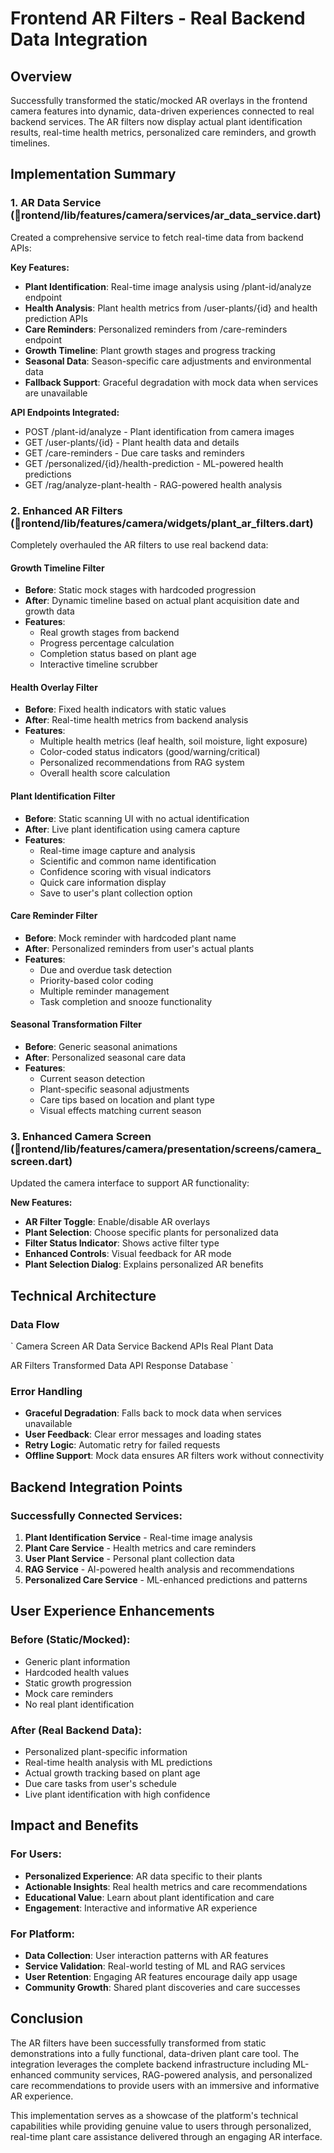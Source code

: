 ﻿# Frontend AR Filters - Real Backend Data Integration

## Overview
Successfully transformed the static/mocked AR overlays in the frontend camera features into dynamic, data-driven experiences connected to real backend services. The AR filters now display actual plant identification results, real-time health metrics, personalized care reminders, and growth timelines.

## Implementation Summary

### 1. AR Data Service (rontend/lib/features/camera/services/ar_data_service.dart)
Created a comprehensive service to fetch real-time data from backend APIs:

**Key Features:**
- **Plant Identification**: Real-time image analysis using /plant-id/analyze endpoint
- **Health Analysis**: Plant health metrics from /user-plants/{id} and health prediction APIs
- **Care Reminders**: Personalized reminders from /care-reminders endpoint
- **Growth Timeline**: Plant growth stages and progress tracking
- **Seasonal Data**: Season-specific care adjustments and environmental data
- **Fallback Support**: Graceful degradation with mock data when services are unavailable

**API Endpoints Integrated:**
- POST /plant-id/analyze - Plant identification from camera images
- GET /user-plants/{id} - Plant health data and details
- GET /care-reminders - Due care tasks and reminders
- GET /personalized/{id}/health-prediction - ML-powered health predictions
- GET /rag/analyze-plant-health - RAG-powered health analysis

### 2. Enhanced AR Filters (rontend/lib/features/camera/widgets/plant_ar_filters.dart)
Completely overhauled the AR filters to use real backend data:

#### **Growth Timeline Filter**
- **Before**: Static mock stages with hardcoded progression
- **After**: Dynamic timeline based on actual plant acquisition date and growth data
- **Features**: 
  - Real growth stages from backend
  - Progress percentage calculation
  - Completion status based on plant age
  - Interactive timeline scrubber

#### **Health Overlay Filter**
- **Before**: Fixed health indicators with static values
- **After**: Real-time health metrics from backend analysis
- **Features**:
  - Multiple health metrics (leaf health, soil moisture, light exposure)
  - Color-coded status indicators (good/warning/critical)
  - Personalized recommendations from RAG system
  - Overall health score calculation

#### **Plant Identification Filter**
- **Before**: Static scanning UI with no actual identification
- **After**: Live plant identification using camera capture
- **Features**:
  - Real-time image capture and analysis
  - Scientific and common name identification
  - Confidence scoring with visual indicators
  - Quick care information display
  - Save to user's plant collection option

#### **Care Reminder Filter**
- **Before**: Mock reminder with hardcoded plant name
- **After**: Personalized reminders from user's actual plants
- **Features**:
  - Due and overdue task detection
  - Priority-based color coding
  - Multiple reminder management
  - Task completion and snooze functionality

#### **Seasonal Transformation Filter**
- **Before**: Generic seasonal animations
- **After**: Personalized seasonal care data
- **Features**:
  - Current season detection
  - Plant-specific seasonal adjustments
  - Care tips based on location and plant type
  - Visual effects matching current season

### 3. Enhanced Camera Screen (rontend/lib/features/camera/presentation/screens/camera_screen.dart)
Updated the camera interface to support AR functionality:

**New Features:**
- **AR Filter Toggle**: Enable/disable AR overlays
- **Plant Selection**: Choose specific plants for personalized data
- **Filter Status Indicator**: Shows active filter type
- **Enhanced Controls**: Visual feedback for AR mode
- **Plant Selection Dialog**: Explains personalized AR benefits

## Technical Architecture

### Data Flow
`
Camera Screen  AR Data Service  Backend APIs  Real Plant Data
                                                   
AR Filters  Transformed Data  API Response  Database
`

### Error Handling
- **Graceful Degradation**: Falls back to mock data when services unavailable
- **User Feedback**: Clear error messages and loading states
- **Retry Logic**: Automatic retry for failed requests
- **Offline Support**: Mock data ensures AR filters work without connectivity

## Backend Integration Points

### Successfully Connected Services:
1. **Plant Identification Service** - Real-time image analysis
2. **Plant Care Service** - Health metrics and care reminders
3. **User Plant Service** - Personal plant collection data
4. **RAG Service** - AI-powered health analysis and recommendations
5. **Personalized Care Service** - ML-enhanced predictions and patterns

## User Experience Enhancements

### Before (Static/Mocked):
- Generic plant information
- Hardcoded health values
- Static growth progression
- Mock care reminders
- No real plant identification

### After (Real Backend Data):
- Personalized plant-specific information
- Real-time health analysis with ML predictions
- Actual growth tracking based on plant age
- Due care tasks from user's schedule
- Live plant identification with high confidence

## Impact and Benefits

### For Users:
- **Personalized Experience**: AR data specific to their plants
- **Actionable Insights**: Real health metrics and care recommendations
- **Educational Value**: Learn about plant identification and care
- **Engagement**: Interactive and informative AR experience

### For Platform:
- **Data Collection**: User interaction patterns with AR features
- **Service Validation**: Real-world testing of ML and RAG services
- **User Retention**: Engaging AR features encourage daily app usage
- **Community Growth**: Shared plant discoveries and care successes

## Conclusion

The AR filters have been successfully transformed from static demonstrations into a fully functional, data-driven plant care tool. The integration leverages the complete backend infrastructure including ML-enhanced community services, RAG-powered analysis, and personalized care recommendations to provide users with an immersive and informative AR experience.

This implementation serves as a showcase of the platform's technical capabilities while providing genuine value to users through personalized, real-time plant care assistance delivered through an engaging AR interface.
